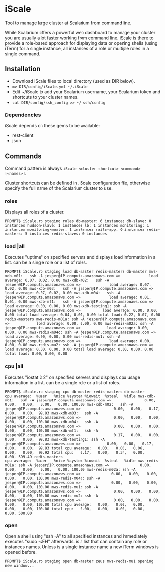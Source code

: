 # iScale

Tool to manage large cluster at Scalarium from command line.

While Scalarium offers a powerful web dashboard to manage your cluster you are usually a lot faster working from command line. iScale is there to provide a role-based approach for displaying data or opening shells (using iTerm) for a single instance, all instances of a role or multiple roles in a single command.

## Installation

* Download iScale files to local directory (used as DIR below).
* `mv DIR/config/iScale.yml ~/.iScale`
* Edit ~/iScale to add your Scalarium username, your Scalarium token and shortcuts to your cluster names.
* `cat DIR/config/ssh_config >> ~/.ssh/config`

### Dependencies

iScale depends on these gems to be available:
* rest-client
* json

## Commands

Command pattern is always `iScale <cluster shortcut> <command> [<names>]`.

Cluster shortcuts can be defined in .iScale configuration file, otherwise specify the full name of the Scalarium cluster to use.

### roles

Displays all roles of a cluster.

`PROMPT$ iScale.rb staging roles
db-master: 6 instances
db-slave: 0 instances
hudson-slave: 1 instances
lb: 1 instances
monitoring: 1 instances
monitoring-master: 1 instances
rails-app: 0 instances
redis-masters: 5 instances
redis-slaves: 0 instances
`
### load <roles>|all

Executes "uptime" on specified servers and displays load information in a list. <roles> can be a single role or a list of roles.

`PROMPT$ iScale.rb staging load db-master redis-masters
db-master
mws-xdb-m01:   ssh -A jesper@IP.compute.amazonaws.com =>             load average: 0.07, 0.02, 0.00
mws-xdb-m02:   ssh -A jesper@IP.compute.amazonaws.com =>             load average: 0.07, 0.02, 0.00
mws-xdb-m03:   ssh -A jesper@IP.compute.amazonaws.com =>             load average: 0.07, 0.02, 0.00
mws-xdb-m04:   ssh -A jesper@IP.compute.amazonaws.com =>             load average: 0.01, 0.01, 0.00
mws-xdb-mf1:   ssh -A jesper@IP.compute.amazonaws.com =>             load average: 0.00, 0.00, 0.00
mws-xdb-testing1: ssh -A jesper@IP.compute.amazonaws.com =>          load average: 0.00, 0.00, 0.00
                                                               total load average: 0.04, 0.01, 0.00
                                                                       total load: 0.22, 0.07, 0.00
redis-masters
mws-redis-m01a: ssh -A jesper@IP.compute.amazonaws.com =>            load average: 0.00, 0.00, 0.00
mws-redis-m02a: ssh -A jesper@IP.compute.amazonaws.com =>            load average: 0.00, 0.00, 0.00
mws-redis-m04c: ssh -A jesper@IP.compute.amazonaws.com =>            load average: 0.00, 0.00, 0.00
mws-redis-mu1: ssh -A jesper@IP.compute.amazonaws.com =>             load average: 0.00, 0.00, 0.00
mws-redis-mu2: ssh -A jesper@IP.compute.amazonaws.com =>             load average: 0.00, 0.00, 0.00
                                                               total load average: 0.00, 0.00, 0.00
                                                                       total load: 0.00, 0.00, 0.00
`
### cpu <roles>|all

Executes "iostat 3 2" on specified servers and displays cpu usage information in a list. <roles> can be a single role or a list of roles.

`PROMPT$ iScale.rb staging cpu db-master redis-masters
db-master                                              cpu average:  %user   %nice %system %iowait  %steal   %idle
mws-xdb-m01:   ssh -A jesper@IP.compute.amazonaws.com =>               0.00,   0.00,   0.00,   0.00,   0.00, 100.00
mws-xdb-m02:   ssh -A jesper@IP.compute.amazonaws.com =>               0.00,   0.00,   0.17,   0.00,   0.00,  99.83
mws-xdb-m03:   ssh -A jesper@IP.compute.amazonaws.com =>               0.00,   0.00,   0.00,   0.00,   0.00, 100.00
mws-xdb-m04:   ssh -A jesper@IP.compute.amazonaws.com =>               0.00,   0.00,   0.00,   0.00,   0.00, 100.00
mws-xdb-mf1:   ssh -A jesper@IP.compute.amazonaws.com =>               0.17,   0.00,   0.00,   0.00,   0.00,  99.83
mws-xdb-testing1: ssh -A jesper@IP.compute.amazonaws.com =>            0.00,   0.00,   0.17,   0.00,   0.00,  99.83
                                                  total cpu average:   0.03,   0.00,   0.06,   0.00,   0.00,  99.92
                                                          total cpu:   0.17,   0.00,   0.34,   0.00,   0.00, 599.49
redis-masters                                          cpu average:  %user   %nice %system %iowait  %steal   %idle
mws-redis-m01a: ssh -A jesper@IP.compute.amazonaws.com =>              0.00,   0.00,   0.00,   0.00,   0.00, 100.00
mws-redis-m02a: ssh -A jesper@IP.compute.amazonaws.com =>              0.00,   0.00,   0.00,   0.00,   0.00, 100.00
mws-redis-m04c: ssh -A jesper@IP.compute.amazonaws.com =>              0.00,   0.00,   0.00,   0.00,   0.00, 100.00
mws-redis-mu1: ssh -A jesper@IP.compute.amazonaws.com =>               0.00,   0.00,   0.00,   0.00,   0.00, 100.00
mws-redis-mu2: ssh -A jesper@IP.compute.amazonaws.com =>               0.00,   0.00,   0.00,   0.00,   0.00, 100.00
                                                  total cpu average:   0.00,   0.00,   0.00,   0.00,   0.00, 100.00
                                                          total cpu:   0.00,   0.00,   0.00,   0.00,   0.00, 500.00
`
### open <names>

Open a shell using "ssh -A" to all specified instances and immediately executes "sudo -sEH" afterwards. <names> is a list that can contain any role or instances names. Unless <names> is a single instance name a new iTerm windows is opened before.

`PROMPT$ iScale.rb staging open db-master zeus mws-redis-mu1
opening new window...`